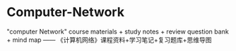 # Computer-Network
"computer Network" course materials + study notes + review question bank + mind map —— 《计算机网络》课程资料+学习笔记+复习题库+思维导图
